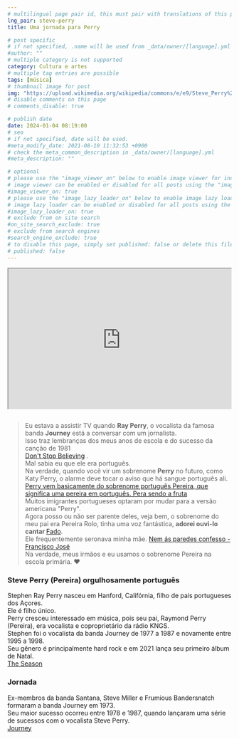 ```yaml
---
# multilingual page pair id, this must pair with translations of this page. (This name must be unique)
lng_pair: steve-perry
title: Uma jornada para Perry

# post specific
# if not specified, .name will be used from _data/owner/[language].yml
#author: ""
# multiple category is not supported
category: Cultura e artes
# multiple tag entries are possible
tags: [música]
# thumbnail image for post
img: "https://upload.wikimedia.org/wikipedia/commons/e/e9/Steve_Perry%2C_cropped_from_Steve_Perry_%26_Efrim_Manuel_Manuck_03.jpg"
# disable comments on this page
# comments_disable: true

# publish date
date: 2024-01-04 08:19:00
# seo
# if not specified, date will be used.
#meta_modify_date: 2021-08-10 11:32:53 +0900
# check the meta_common_description in _data/owner/[language].yml
#meta_description: ""

# optional
# please use the "image_viewer_on" below to enable image viewer for individual pages or posts (_posts/ or [language]/_posts folders).
# image viewer can be enabled or disabled for all posts using the "image_viewer_posts: true" setting in _data/conf/main.yml.
#image_viewer_on: true
# please use the "image_lazy_loader_on" below to enable image lazy loader for individual pages or posts (_posts/ or [language]/_posts folders).
# image lazy loader can be enabled or disabled for all posts using the "image_lazy_loader_posts: true" setting in _data/conf/main.yml.
#image_lazy_loader_on: true
# exclude from on site search
#on_site_search_exclude: true
# exclude from search engines
#search_engine_exclude: true
# to disable this page, simply set published: false or delete this file
# published: false
---
```


<div style="position:relative;padding-bottom:56.25%;padding-top:35px;height:0;margin-bottom:2em;overflow:hidden">
    <iframe style="position:absolute;top:0;left:0;width:100%;height:100%"  src="https://www.youtube.com/embed/0VeOwzjRNW0?si=3r9YTx9GGmAOhaps" title="YouTube video player"  allowfullscreen>
    </iframe>
</div>

> Eu estava a assistir TV quando <strong>Ray Perry</strong>, o vocalista da famosa banda <strong>Journey</strong> está a conversar com um jornalista.  
> Isso traz lembranças dos meus anos de escola e do sucesso da canção de 1981  
> [Don't Stop Believing](https://youtu.be/VcjzHMhBtf0?si=3KFppvPhJ94-mQo5) .  
> Mal sabia eu que ele era português.  
> Na verdade, quando você vir um sobrenome <strong>Perry</strong> no futuro, como Katy Perry, o alarme deve tocar o aviso que há sangue português ali.  
> [Perry vem basicamente do sobrenome português Pereira, que significa uma pereira em português. Pera sendo a fruta](<https://en.wikipedia.org/wiki/Perry_(surname)>)  
> Muitos imigrantes portugueses optaram por mudar para a versão americana "Perry".  
> Agora posso ou não ser parente deles, veja bem, o sobrenome do meu pai era Pereira Rolo, tinha uma voz fantástica, <strong>adorei ouvi-lo cantar </strong>[Fado](https://pt.wikipedia.org/wiki/Fado).  
> Ele frequentemente seronava minha mãe. [Nem ás paredes confesso - Francisco José](https://youtu.be/WGhLr0VDrY0?si=97dK0OrTLjimFmZz)  
> Na verdade, meus irmãos e eu usamos o sobrenome Pereira na escola primária. ❤️

### Steve Perry (Pereira) orgulhosamente português

Stephen Ray Perry nasceu em Hanford, Califórnia, filho de pais portugueses dos Açores.  
Ele é filho único.  
Perry cresceu interessado em música, pois seu pai, Raymond Perry (Pereira), era vocalista e coproprietário da rádio KNGS.  
Stephen foi o vocalista da banda Journey de 1977 a 1987 e novamente entre 1995 a 1998.  
Seu gênero é principalmente hard rock e em 2021 lança seu primeiro álbum de Natal.  
[The Season](https://youtube.com/playlist?list=PLTN60UDOntobpWyONUOTzLhO7K1kJPcE8&si=eJDu5_KDpggqoZJF)

### Jornada

Ex-membros da banda Santana, Steve Miller e Frumious Bandersnatch formaram a banda Journey em 1973.  
Seu maior sucesso ocorreu entre 1978 e 1987, quando lançaram uma série de sucessos com o vocalista Steve Perry.  
[Journey](<https://en.wikipedia.org/wiki/Journey_(band)>)

